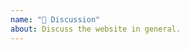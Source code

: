 ```yaml
---
name: "💬 Discussion"
about: Discuss the website in general.
---
```


<!-- Remember to stay civil! -->